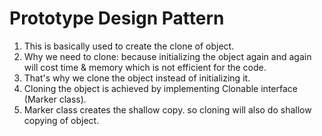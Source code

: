 Prototype Design Pattern
===

<p>
<ol>
    <li>This is basically used to create the clone of object.</li>
    <li>Why we need to clone: because initializing the object again and again will cost time & memory which is not efficient for the code.</li>
    <li>That's why we clone the object instead of initializing it.</li>
    <li>Cloning the object is achieved by implementing Clonable interface (Marker class).</li>
    <li>Marker class creates the shallow copy. so cloning will also do shallow copying of object.</li>
</ol>

</p>
